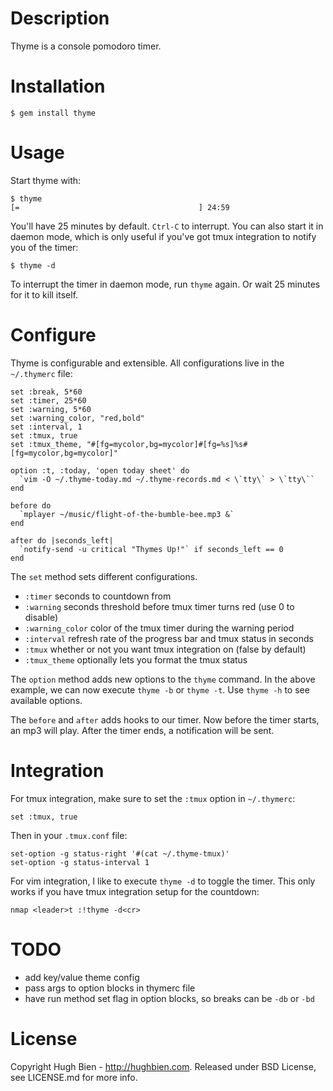 Description
===========

Thyme is a console pomodoro timer.

Installation
============

    $ gem install thyme

Usage
=====

Start thyme with:

    $ thyme
    [=                                        ] 24:59

You'll have 25 minutes by default.  `Ctrl-C` to interrupt.  You can also start
it in daemon mode, which is only useful if you've got tmux integration to notify
you of the timer:

    $ thyme -d

To interrupt the timer in daemon mode, run `thyme` again.  Or wait 25 minutes
for it to kill itself.

Configure
=========

Thyme is configurable and extensible.  All configurations live in the
`~/.thymerc` file:

    set :break, 5*60
    set :timer, 25*60
    set :warning, 5*60
    set :warning_color, "red,bold"
    set :interval, 1
    set :tmux, true
    set :tmux_theme, "#[fg=mycolor,bg=mycolor]#[fg=%s]%s#[fg=mycolor,bg=mycolor]"

    option :t, :today, 'open today sheet' do
      `vim -O ~/.thyme-today.md ~/.thyme-records.md < \`tty\` > \`tty\``
    end

    before do
      `mplayer ~/music/flight-of-the-bumble-bee.mp3 &`
    end

    after do |seconds_left|
      `notify-send -u critical "Thymes Up!"` if seconds_left == 0
    end

The `set` method sets different configurations.

* `:timer` seconds to countdown from
* `:warning` seconds threshold before tmux timer turns red (use 0 to disable)
* `:warning_color` color of the tmux timer during the warning period
* `:interval` refresh rate of the progress bar and tmux status in seconds
* `:tmux` whether or not you want tmux integration on (false by default)
* `:tmux_theme` optionally lets you format the tmux status

The `option` method adds new options to the `thyme` command.  In the above
example, we can now execute `thyme -b` or `thyme -t`.  Use `thyme -h` to see
available options.

The `before` and `after` adds hooks to our timer.  Now before the timer starts,
an mp3 will play.  After the timer ends, a notification will be sent.

Integration
===========

For tmux integration, make sure to set the `:tmux` option in `~/.thymerc`:

    set :tmux, true

Then in your `.tmux.conf` file:

    set-option -g status-right '#(cat ~/.thyme-tmux)'
    set-option -g status-interval 1

For vim integration, I like to execute `thyme -d` to toggle the timer.  This only
works if you have tmux integration setup for the countdown:

    nmap <leader>t :!thyme -d<cr>

TODO
====

* add key/value theme config
* pass args to option blocks in thymerc file
* have run method set flag in option blocks, so breaks can be `-db` or `-bd`

License
=======

Copyright Hugh Bien - http://hughbien.com.
Released under BSD License, see LICENSE.md for more info.
